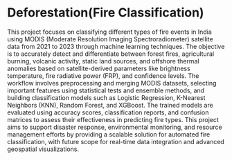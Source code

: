# **Deforestation(Fire Classification)**
This project focuses on classifying different types of fire events in India using MODIS (Moderate Resolution Imaging Spectroradiometer) satellite data from 2021 to 2023 through machine learning techniques. The objective is to accurately detect and differentiate between forest fires, agricultural burning, volcanic activity, static land sources, and offshore thermal anomalies based on satellite-derived parameters like brightness temperature, fire radiative power (FRP), and confidence levels. The workflow involves preprocessing and merging MODIS datasets, selecting important features using statistical tests and ensemble methods, and building classification models such as Logistic Regression, K-Nearest Neighbors (KNN), Random Forest, and XGBoost. The trained models are evaluated using accuracy scores, classification reports, and confusion matrices to assess their effectiveness in predicting fire types. This project aims to support disaster response, environmental monitoring, and resource management efforts by providing a scalable solution for automated fire classification, with future scope for real-time data integration and advanced geospatial visualizations.
